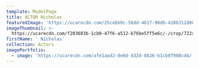 ```yaml
---
template: ModelPage
title: ACTOR Nicholas
featuredImage: 'https://ucarecdn.com/25cebb9c-56dd-4b17-98db-4286312d089a/'
imageThumbnail: >-
  https://ucarecdn.com/f203683b-1cb0-47f6-a512-b76be5ff5e6c/-/crop/722x896/854,46/-/preview/
firstName: ' Nicholas'
collection: Actors
imagePortfolio:
  - image: 'https://ucarecdn.com/afe1aad2-0e0d-432d-8826-b1cb8f908cd4/'
---
```


